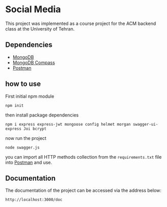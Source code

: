﻿# Social Media

This project was implemented as a course project for the ACM backend class at the University of Tehran.

## Dependencies
* [MongoDB](https://www.mongodb.com/)
* [MongoDB Compass](https://github.com/mongodb-js/compass)
* [Postman](https://www.postman.com/)

## how to use
First initial npm module
```
npm init
```
then install package dependencies
```
npm i express express-jwt mongoose config helmet morgan swagger-ui-express Joi bcrypt
```
now run the project
```
node swagger.js
```

you can import all HTTP methods collection from the `requirements.txt` file into [Postman](https://www.postman.com/) and use.

## Documentation
The documentation of the project can be accessed via the address below:
```
http://localhost:3000/doc
```


